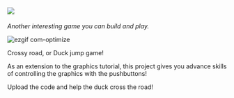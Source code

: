 # ![](https://place-hold.it/298x39/FFFFFF/FA06FA/2C44F2&text=CROSSY_ROAD_GAME&bold&fontsize=23)
_Another interesting game you can build and play._

![ezgif com-optimize](https://user-images.githubusercontent.com/46779959/83402527-38080f00-a407-11ea-9f7f-2851d8495a3b.gif)



Crossy road, or Duck jump game!

As an extension to the graphics tutorial, this project gives you advance skills of controlling the graphics with the pushbuttons!

Upload the code and help the duck cross the road!
